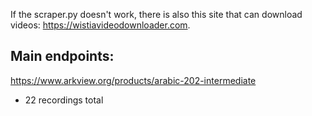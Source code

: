 If the scraper.py doesn't work, there is also this site that can download videos: https://wistiavideodownloader.com.

## Main endpoints:

https://www.arkview.org/products/arabic-202-intermediate

- 22 recordings total
